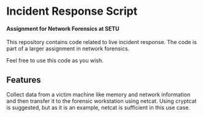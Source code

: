 # Incident Response Script
#### Assignment for Network Forensics at SETU
This repository contains code related to live incident response. The code is part of a larger assignment in network forensics.

Feel free to use this code as you wish.

## Features
Collect data from a victim machine like memory and network information and then transfer it to the forensic workstation using netcat. Using cryptcat is suggested, but as it is an example, netcat is sufficient in this use case.
